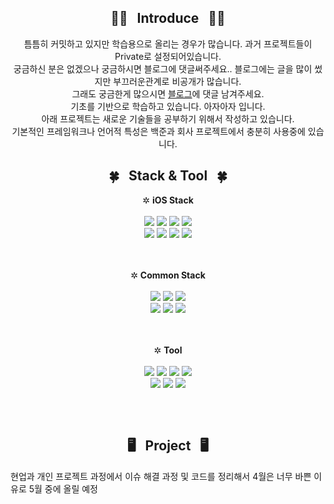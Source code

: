 <div align="center">
  <h2>👋🏼&nbsp;&nbsp;
  Introduce
  &nbsp;&nbsp;👋🏼
  </h2>
  틈틈히 커밋하고 있지만 학습용으로 올리는 경우가 많습니다. 과거 프로젝트들이 Private로 설정되어있습니다.
  <br>궁금하신 분은 없겠으나 궁금하시면 블로그에 댓글써주세요.. 블로그에는 글을 많이 썼지만 부끄러운관계로 비공개가 많습니다.
  <br>그래도 궁금한게 많으시면 <a href="https://blog.naver.com/gilgim">블로그</a>에 댓글 남겨주세요.
  <br>기초를 기반으로 학습하고 있습니다. 아자아자 입니다.
  <br>아래 프로젝트는 새로운 기술들을 공부하기 위해서 작성하고 있습니다.
  <br>기본적인 프레임워크나 언어적 특성은 백준과 회사 프로젝트에서 충분히 사용중에 있습니다.
</div>
<div align="center">
  <h2>🍀&nbsp;&nbsp;
  Stack & Tool
  &nbsp;&nbsp;🍀
  </h2>
  ✲ <strong>iOS Stack</strong><br><br>
  <img src="https://img.shields.io/badge/UIKit-698269?style=for-the-badge&logo=JSON Web Tokens&logoColor=white">
  <img src="https://img.shields.io/badge/SwiftUI-00425A?style=for-the-badge&logo=JSON Web Tokens&logoColor=white">
  <img src="https://img.shields.io/badge/Combine-86A3B8?style=for-the-badge&logo=JSON Web Tokens&logoColor=white">
  <img src="https://img.shields.io/badge/WebKit-FFB26B?style=for-the-badge&logo=JSON Web Tokens&logoColor=black">
  <br>
  <img src="https://img.shields.io/badge/RxSwift-B7178C?style=for-the-badge&logo=ReactiveX&logoColor=white">
  <img src="https://img.shields.io/badge/FireBase-FFCA28?style=for-the-badge&logo=Firebase&logoColor=white">
  <img src="https://img.shields.io/badge/KakaoLink-FFCD00?style=for-the-badge&logo=KakaoTalk&logoColor=white">
  <img src="https://img.shields.io/badge/React_Native-61DAFB?style=for-the-badge&logo=React&logoColor=black">
  <br><br><br>
  
  ✲ <strong>Common Stack</strong><br><br>
  <img src="https://img.shields.io/badge/swift-F05138?style=for-the-badge&logo=Swift&logoColor=white">
  <img src="https://img.shields.io/badge/Objective_C-A8B9CC?style=for-the-badge&logo=Apple&logoColor=black">
  <img src="https://img.shields.io/badge/C-FFD400?style=for-the-badge&logo=C&logoColor=white">
  <br>
  <img src="https://img.shields.io/badge/python-3776AB?style=for-the-badge&logo=Python&logoColor=white">
  <img src="https://img.shields.io/badge/HTML-E34F26?style=for-the-badge&logo=HTML5&logoColor=white">
  <img src="https://img.shields.io/badge/JavaScript-F7DF1E?style=for-the-badge&logo=JavaScript&logoColor=white">
  <br><br><br>
  
  ✲ <strong>Tool</strong><br><br>
  <img src="https://img.shields.io/badge/xcode-147EFB?style=for-the-badge&logo=Xcode&logoColor=white">
  <img src="https://img.shields.io/badge/Terminal-4D4D4D?style=for-the-badge&logo=GNOME Terminal&logoColor=white">
  <img src="https://img.shields.io/badge/VScode-007ACC?style=for-the-badge&logo=Visual Studio Code&logoColor=white">
  <img src="https://img.shields.io/badge/Vim-019733?style=for-the-badge&logo=Vim&logoColor=white">
  <br>
  <img src="https://img.shields.io/badge/LastPass-D32D27?style=for-the-badge&logo=LastPass&logoColor=white">
  <img src="https://img.shields.io/badge/AWS-232F3E?style=for-the-badge&logo=Amazon AWS&logoColor=white">
  <img src="https://img.shields.io/badge/git-F05032?style=for-the-badge&logo=Git&logoColor=white">
</div>
<h2></h2><br>

<div align="center">
  <h2>🖥️&nbsp;&nbsp;
  Project
  &nbsp;&nbsp;🖥️
  </h2>
  
</div>
<!-- <dl>
  <dt>✱&nbsp;Router</dt>
  <dd>운동 루틴을 사용자 커스텀하게 하고 저장하는 앱 입니다.<br>기술을 익히기 위한 저의 토이 프로젝트로 매 번 리뉴얼하여 구조를 개선하거나 기능을 수정하여 공부하고 있습니다.</dd>
  <ul>
    <li><a href="https://github.com/gilgim/ExerciseProjects">ExerciseProjects</a>
      &nbsp:&nbsp 아키텍처를 공부하기위해 여러번의 리뉴얼 과정을 거쳤습니다.<br><br>
      사용 기술 &nbsp:&nbsp
      <img src="https://img.shields.io/badge/UIKit-698269?style=for-the-badge&logo=JSON Web Tokens&logoColor=white">
      <img src="https://img.shields.io/badge/SwiftUI-00425A?style=for-the-badge&logo=JSON Web Tokens&logoColor=white">
      <img src="https://img.shields.io/badge/Combine-86A3B8?style=for-the-badge&logo=JSON Web Tokens&logoColor=white">
      <br><br>
    </li>
    <li><a href="https://github.com/gilgim/SimpleRouter">Router</a>
      &nbsp:&nbsp 앱 출시를 위해 현재 진행하고 있습니다. git 브랜치 관리 및 XCTest도 사용예정 입니다.<br><br>
      사용 기술 &nbsp:&nbsp
      <img src="https://img.shields.io/badge/UIKit-698269?style=for-the-badge&logo=JSON Web Tokens&logoColor=white">
      <img src="https://img.shields.io/badge/SwiftUI-00425A?style=for-the-badge&logo=JSON Web Tokens&logoColor=white">
      <img src="https://img.shields.io/badge/Combine-86A3B8?style=for-the-badge&logo=JSON Web Tokens&logoColor=white">
    </li>
  </ul>
</dl> -->
<dl>
  현업과 개인 프로젝트 과정에서 이슈 해결 과정 및 코드를 정리해서 4월은 너무 바쁜 이유로 5월 중에 올릴 예정
</dl>
<!-- <dl>
  <dt>✱&nbsp;<a href="https://github.com/gilgim/FireMap">FireMap</a></dt>
  <dd>화재 지역을 사용자에게 제공하기 위한 취지로 제작 중인 앱 입니다..<br>현재 aws에 우분투 리눅스를 설치하여 데이터를 가공하였습니다. API 제공하는 법을 공부하고 있습니다.</dd><br>
  사용 기술 &nbsp:&nbsp
  <img src="https://img.shields.io/badge/SwiftUI-00425A?style=for-the-badge&logo=JSON Web Tokens&logoColor=white">
  <img src="https://img.shields.io/badge/Combine-86A3B8?style=for-the-badge&logo=JSON Web Tokens&logoColor=white">
</dl> -->

